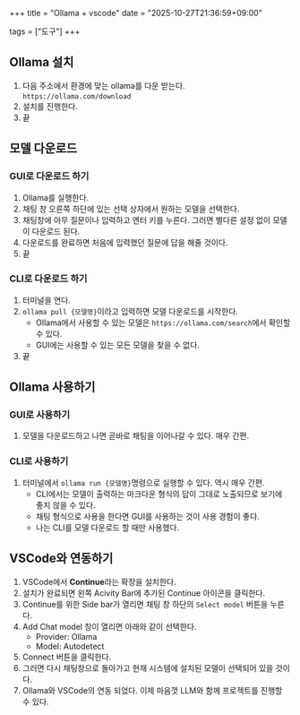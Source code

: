 +++
title = "Ollama + vscode"
date = "2025-10-27T21:36:59+09:00"

tags = ["도구"]
+++

## Ollama 설치

1. 다음 주소에서 환경에 맞는 ollama를 다운 받는다. `https://ollama.com/download`
2. 설치를 진행한다.
3. 끝

## 모델 다운로드
### GUI로 다운로드 하기
1. Ollama를 실행한다. 
2. 채팅 창 오른쪽 하단에 있는 선택 상자에서 원하는 모델을 선택한다.
3. 채팅창에 아무 질문이나 입력하고 엔터 키를 누른다. 그러면 별다른 설정 없이 모델이 다운로드 된다.
4. 다운로드를 완료하면 처음에 입력했던 질문에 답을 해줄 것이다.
5. 끝

### CLI로 다운로드 하기
1. 터미널을 연다. 
2. `ollama pull {모델명}`이라고 입력하면 모델 다운로드를 시작한다.
	- Ollama에서 사용할 수 있는 모델은 `https://ollama.com/search`에서 확인할 수 있다. 
	- GUI에는 사용할 수 있는 모든 모델을 찾을 수 없다. 
3. 끝

## Ollama 사용하기
### GUI로 사용하기
1. 모델을 다운로드하고 나면 곧바로 채팅을 이어나갈 수 있다. 매우 간편.

### CLI로 사용하기
1. 터미널에서 `ollama run {모델명}`명령으로 실행할 수 있다. 역시 매우 간편.
	-  CLI에서는 모델이 출력하는 마크다운 형식의 답이 그대로 노출되므로 보기에 좋지 않을 수 있다. 
	-  채팅 형식으로 사용을 한다면 GUI를 사용하는 것이 사용 경험이 좋다.
	-  나는 CLI를 모델 다운로드 할 때만 사용했다.

## VSCode와 연동하기
1. VSCode에서 **Continue**라는 확장을 설치한다.
2. 설치가 완료되면 왼쪽 Acivity Bar에 추가된 Continue 아이콘을 클릭한다. 
3. Continue를 위한 Side bar가 열리면 채팅 창 하단의 `Select model` 버튼을 누른다.
4. Add Chat model 창이 열리면 아래와 같이 선택한다.
	- Provider: Ollama
	- Model: Autodetect
5. Connect 버튼을 클릭한다. 
6. 그러면 다시 채팅창으로 돌아가고 현재 시스템에 설치된 모델이 선택되어 있을 것이다.
7. Ollama와 VSCode의 연동 되었다. 이제 마음껏 LLM와 함께 프로젝트를 진행할 수 있다. 
